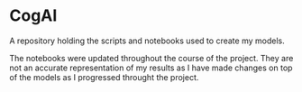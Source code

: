 # CogAI
A repository holding the scripts and notebooks used to create my models.

The notebooks were updated throughout the course of the project. They are not an accurate representation of my results as I have made changes on top of the models as I progressed throught the project.



